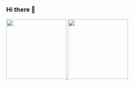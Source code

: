 ### Hi there 👋

<!--
**CyanBlob/CyanBlob** is a ✨ _special_ ✨ repository because its `README.md` (this file) appears on your GitHub profile.

Here are some ideas to get you started:

- 🔭 I’m currently working on ...
- 🌱 I’m currently learning ...
- 👯 I’m looking to collaborate on ...
- 🤔 I’m looking for help with ...
- 💬 Ask me about ...
- 📫 How to reach me: ...
- 😄 Pronouns: ...
- ⚡ Fun fact: ...
-->
<a href="https://github.com/CyanBlob">
  <img height="160em" src="https://github-readme-stats.vercel.app/api?username=CyanBlob&show_icons=true&include_all_commits=true&theme=gruvbox&show_icons=true)">
  <img height="160em" src="https://github-readme-stats.vercel.app/api/top-langs/?username=CyanBlob&theme=gruvbox&layout=compact">
</a>

<!--[![CyanBlob's wakatime stats](https://github-readme-stats.vercel.app/api/wakatime?username=CyanBlob&v=2&theme=gruvbox&layout=compact)](https://github.com/anuraghazra/github-readme-stats)-->
